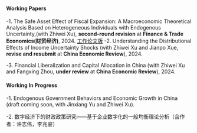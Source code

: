 #### Working Papers

-1. The Safe Asset Effect of Fiscal Expansion: A Macroeconomic Theoretical Analysis Based on Heterogeneous Individuals with Endogenous Uncertainty,(with Zhiwei Xu), <strong>second-round revision</strong> at <strong>Finance & Trade Economics(财贸经济)</strong>, 2024. [工作论文版](https://view.officeapps.live.com/op/view.aspx?src=https%3A%2F%2Fraw.githubusercontent.com%2Fzheweizhang11%2Fzheweizhang11.github.io%2Frefs%2Fheads%2Fmain%2F%25E3%2580%258A%25E8%25B4%25A2%25E6%2594%25BF%25E6%2589%25A9%25E5%25BC%25A0%25E7%259A%2584%25E5%25AE%2589%25E5%2585%25A8%25E8%25B5%2584%25E4%25BA%25A7%25E6%2595%2588%25E5%25BA%2594--%25E5%259F%25BA%25E4%25BA%258E%25E5%2586%2585%25E7%2594%259F%25E4%25B8%258D%25E7%25A1%25AE%25E5%25AE%259A%25E6%2580%25A7%25E7%259A%2584%25E5%25BC%2582%25E8%25B4%25A8%25E6%2580%25A7%25E4%25B8%25AA%25E4%25BD%2593%25E5%25AE%258F%25E8%25A7%2582%25E7%2590%2586%25E8%25AE%25BA%25E5%2588%2586%25E6%259E%2590%25E3%2580%258B_%25E5%25B7%25A5%25E4%25BD%259C%25E8%25AE%25BA%25E6%2596%2587%25E7%2589%2588.docx&wdOrigin=BROWSELINK)
-2. Understanding the Distributional Effects of Income Uncertainty Shocks (with Zhiwei Xu and Jianpo Xue, <strong>revise and resubmit</strong> at <strong>China Economic Review</strong>), 2024.

-3. Financial Liberalization and Capital Allocation in China (with Zhiwei Xu and Fangxing Zhou, <strong>under review</strong> at <strong>China Economic Review</strong>), 2024.

#### Working In Progress

-1. Endogenous Government Behaviors and Economic Growth in China (draft coming soon, with Jinxiang Yu and Zhiwei Xu).

-2. 数字经济下的财政政策研究——基于企业数字化的一般均衡理论分析（合作者：许志伟，李兆睿）

